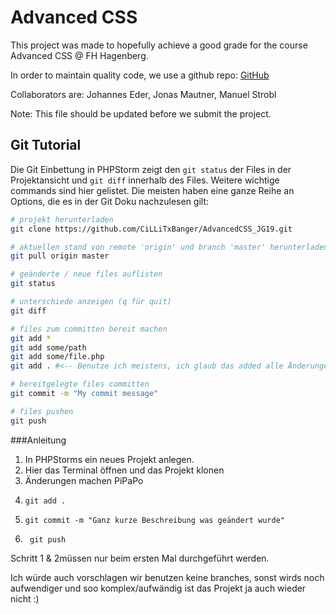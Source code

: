 # Advanced CSS

This project was made to hopefully achieve a good grade for the course Advanced CSS @ FH Hagenberg.

In order to maintain quality code, we use a github repo: [GitHub](https://github.com/CiLLiTxBanger/AdvancedCSS_JG19)

Collaborators are: Johannes Eder, Jonas Mautner, Manuel Strobl

Note: This file should be updated before we submit the project.


## Git Tutorial

Die Git Einbettung in PHPStorm zeigt den `git status` der Files in der Projektansicht und `git diff` innerhalb des Files. Weitere wichtige commands sind hier gelistet. Die meisten haben eine ganze Reihe an Options, die es in der Git Doku nachzulesen gilt:

~~~sh
# projekt herunterladen
git clone https://github.com/CiLLiTxBanger/AdvancedCSS_JG19.git

# aktuellen stand von remote 'origin' und branch 'master' herunterladen
git pull origin master

# geänderte / neue files auflisten
git status

# unterschiede anzeigen (q für quit)
git diff

# files zum committen bereit machen
git add *
git add some/path
git add some/file.php
git add . #<-- Benutze ich meistens, ich glaub das added alle Änderungen. Funktioniert eigt. immer.

# bereitgelegte files committen 
git commit -m "My commit message"

# files pushen
git push 
~~~
###Anleitung
1. In PHPStorms ein neues Projekt anlegen.
2. Hier das Terminal öffnen und das Projekt klonen
3. Änderungen machen PiPaPo
4. ```git
   git add . 
5. ```git
   git commit -m "Ganz kurze Beschreibung was geändert wurde"
6. ```git
    git push
Schritt 1 & 2müssen nur beim ersten Mal durchgeführt werden.

Ich würde auch vorschlagen wir benutzen keine branches, sonst wirds noch aufwendiger und soo komplex/aufwändig ist das Projekt ja auch wieder nicht :)

